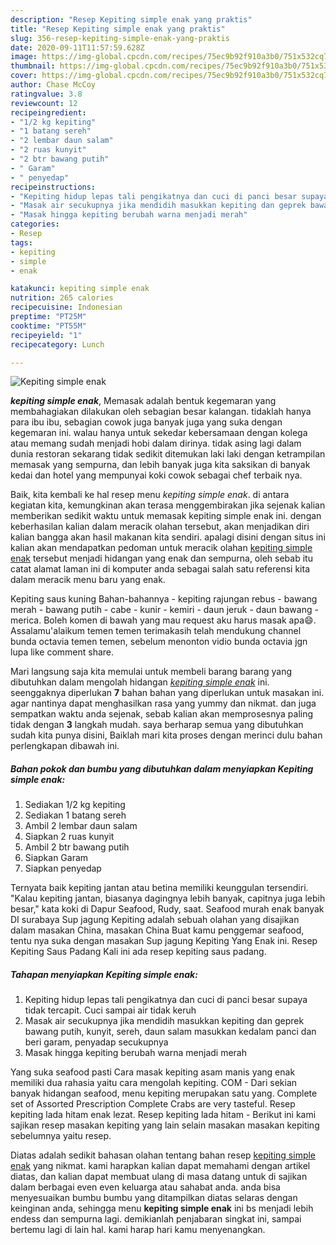 ```yaml
---
description: "Resep Kepiting simple enak yang praktis"
title: "Resep Kepiting simple enak yang praktis"
slug: 356-resep-kepiting-simple-enak-yang-praktis
date: 2020-09-11T11:57:59.628Z
image: https://img-global.cpcdn.com/recipes/75ec9b92f910a3b0/751x532cq70/kepiting-simple-enak-foto-resep-utama.jpg
thumbnail: https://img-global.cpcdn.com/recipes/75ec9b92f910a3b0/751x532cq70/kepiting-simple-enak-foto-resep-utama.jpg
cover: https://img-global.cpcdn.com/recipes/75ec9b92f910a3b0/751x532cq70/kepiting-simple-enak-foto-resep-utama.jpg
author: Chase McCoy
ratingvalue: 3.8
reviewcount: 12
recipeingredient:
- "1/2 kg kepiting"
- "1 batang sereh"
- "2 lembar daun salam"
- "2 ruas kunyit"
- "2 btr bawang putih"
- " Garam"
- " penyedap"
recipeinstructions:
- "Kepiting hidup lepas tali pengikatnya dan cuci di panci besar supaya tidak tercapit. Cuci sampai air tidak keruh"
- "Masak air secukupnya jika mendidih masukkan kepiting dan geprek bawang putih, kunyit, sereh, daun salam masukkan kedalam panci dan beri garam, penyadap secukupnya"
- "Masak hingga kepiting berubah warna menjadi merah"
categories:
- Resep
tags:
- kepiting
- simple
- enak

katakunci: kepiting simple enak 
nutrition: 265 calories
recipecuisine: Indonesian
preptime: "PT25M"
cooktime: "PT55M"
recipeyield: "1"
recipecategory: Lunch

---
```



![Kepiting simple enak](https://img-global.cpcdn.com/recipes/75ec9b92f910a3b0/751x532cq70/kepiting-simple-enak-foto-resep-utama.jpg)

<b><i>kepiting simple enak</i></b>, Memasak adalah bentuk kegemaran yang membahagiakan dilakukan oleh sebagian besar kalangan. tidaklah hanya para ibu ibu, sebagian cowok juga banyak juga yang suka dengan kegemaran ini. walau hanya untuk sekedar kebersamaan dengan kolega atau memang sudah menjadi hobi dalam dirinya. tidak asing lagi dalam dunia restoran sekarang tidak sedikit ditemukan laki laki dengan ketrampilan memasak yang sempurna, dan lebih banyak juga kita saksikan di banyak kedai dan hotel yang mempunyai koki cowok sebagai chef terbaik nya.

Baik, kita kembali ke hal resep menu <i>kepiting simple enak</i>. di antara kegiatan kita, kemungkinan akan terasa menggembirakan jika sejenak kalian memberikan sedikit waktu untuk memasak kepiting simple enak ini. dengan keberhasilan kalian dalam meracik olahan tersebut, akan menjadikan diri kalian bangga akan hasil makanan kita sendiri. apalagi disini dengan situs ini kalian akan mendapatkan pedoman untuk meracik olahan <u>kepiting simple enak</u> tersebut menjadi hidangan yang enak dan sempurna, oleh sebab itu catat alamat laman ini di komputer anda sebagai salah satu referensi kita dalam meracik menu baru yang enak.

Kepiting saus kuning Bahan-bahannya - kepiting rajungan rebus - bawang merah - bawang putih - cabe - kunir - kemiri - daun jeruk - daun bawang - merica. Boleh komen di bawah yang mau request aku harus masak apa😄. Assalamu&#39;alaikum temen temen terimakasih telah mendukung channel bunda octavia temen temen, sebelum menonton vidio bunda octavia jgn lupa like comment share.


Mari langsung saja kita memulai untuk membeli barang barang yang dibutuhkan dalam mengolah hidangan <u><i>kepiting simple enak</i></u> ini. seenggaknya diperlukan <b>7</b> bahan bahan yang diperlukan untuk masakan ini. agar nantinya dapat menghasilkan rasa yang yummy dan nikmat. dan juga sempatkan waktu anda sejenak, sebab kalian akan memprosesnya paling tidak dengan <b>3</b> langkah mudah. saya berharap semua yang dibutuhkan sudah kita punya disini, Baiklah mari kita proses dengan merinci dulu bahan perlengkapan dibawah ini.

<!--inarticleads1-->

##### Bahan pokok dan bumbu yang dibutuhkan dalam menyiapkan Kepiting simple enak:

1. Sediakan 1/2 kg kepiting
1. Sediakan 1 batang sereh
1. Ambil 2 lembar daun salam
1. Siapkan 2 ruas kunyit
1. Ambil 2 btr bawang putih
1. Siapkan  Garam
1. Siapkan  penyedap


Ternyata baik kepiting jantan atau betina memiliki keunggulan tersendiri. &#34;Kalau kepiting jantan, biasanya dagingnya lebih banyak, capitnya juga lebih besar,&#34; kata koki di Dapur Seafood, Rudy, saat. Seafood murah enak banyak DI surabaya Sup jagung Kepiting adalah sebuah olahan yang disajikan dalam masakan China, masakan China Buat kamu penggemar seafood, tentu nya suka dengan masakan Sup jagung Kepiting Yang Enak ini. Resep Kepiting Saus Padang Kali ini ada resep kepiting saus padang. 

<!--inarticleads2-->

##### Tahapan menyiapkan Kepiting simple enak:

1. Kepiting hidup lepas tali pengikatnya dan cuci di panci besar supaya tidak tercapit. Cuci sampai air tidak keruh
1. Masak air secukupnya jika mendidih masukkan kepiting dan geprek bawang putih, kunyit, sereh, daun salam masukkan kedalam panci dan beri garam, penyadap secukupnya
1. Masak hingga kepiting berubah warna menjadi merah


Yang suka seafood pasti Cara masak kepiting asam manis yang enak memiliki dua rahasia yaitu cara mengolah kepiting. COM - Dari sekian banyak hidangan seafood, menu kepiting merupakan satu yang. Complete set of Assorted Prescription Complete Crabs are very tasteful. Resep kepiting lada hitam enak lezat. Resep kepiting lada hitam - Berikut ini kami sajikan resep masakan kepiting yang lain selain masakan masakan kepiting sebelumnya yaitu resep. 

Diatas adalah sedikit bahasan olahan tentang bahan resep <u>kepiting simple enak</u> yang nikmat. kami harapkan kalian dapat memahami dengan artikel diatas, dan kalian dapat membuat ulang di masa datang untuk di sajikan dalam berbagai even even keluarga atau sahabat anda. anda bisa menyesuaikan bumbu bumbu yang ditampilkan diatas selaras dengan keinginan anda, sehingga menu <b>kepiting simple enak</b> ini bs menjadi lebih endess dan sempurna lagi. demikianlah penjabaran singkat ini, sampai bertemu lagi di lain hal. kami harap hari kamu menyenangkan.
